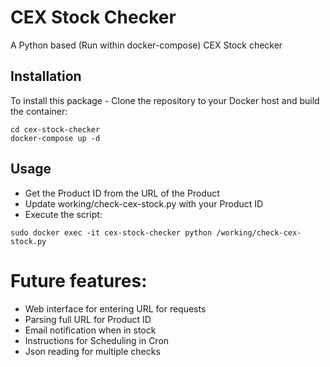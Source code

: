 # CEX Stock Checker

A Python based (Run within docker-compose) CEX Stock checker

## Installation

To install this package - Clone the repository to your Docker host and build the container:

```
cd cex-stock-checker
docker-compose up -d
```

## Usage

* Get the Product ID from the URL of the Product
* Update working/check-cex-stock.py with your Product ID
* Execute the script:

```
sudo docker exec -it cex-stock-checker python /working/check-cex-stock.py
```

# Future features:

* Web interface for entering URL for requests
* Parsing full URL for Product ID
* Email notification when in stock
* Instructions for Scheduling in Cron
* Json reading for multiple checks